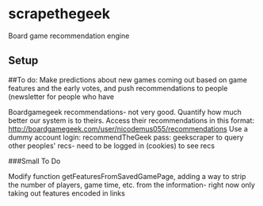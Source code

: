 scrapethegeek
=============

Board game recommendation engine

## Setup


##To do:
Make predictions about new games coming out based on game features and the early votes, and push recommendations to people
(newsletter for people who have 

Boardgamegeek recommendations- not very good.  Quantify how much better our system is to theirs.
Access their recommendations in this format:
http://boardgamegeek.com/user/nicodemus055/recommendations
Use a dummy account login: recommendTheGeek pass: geekscraper to query other peoples' recs- need to be logged in (cookies) to see recs


###Small To Do

Modify function getFeaturesFromSavedGamePage, adding a way to strip the number of players, game time, etc. from the information- right now only taking out features encoded in links
